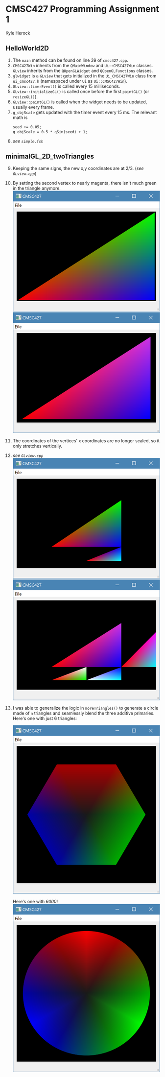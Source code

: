 # CMSC427 Programming Assignment 1
Kyle Herock

## HelloWorld2D
1. The `main` method can be found on line 39 of `cmsc427.cpp`.
2. `CMSC427Win` inherits from the `QMainWindow` and `Ui::CMSC427Win` classes.
	`GLview` inherits from the `QOpenGLWidget` and `QOpenGLFunctions` classes.
3. `glwidget` is a `GLview` that gets initialized in the `Ui_CMSC427Win` class
	from `ui_cmsc427.h` (namespaced under `Ui` as `Ui::CMSC427Win`).
4. `GLview::timerEvent()` is called every 15 milliseconds.
5. `GLview::initializeGL()` is called once before the first `paintGL()`
	(or `resizeGL()`).
6. `GLview::paintGL()` is called when the widget needs to be updated, usually
	every frame.
7. `g_objScale` gets updated with the timer event every 15 ms. The relevant
	math is
	```
	seed += 0.05;
	g_objScale = 0.5 * qSin(seed) + 1;
	```
8. _see `simple.fsh`_

## minimalGL\_2D\_twoTriangles
9. Keeping the same signs, the new x,y coordinates are at 2/3.
	(_see `GLview.cpp`_)
10. By setting the second vertex to nearly magenta, there isn't much green in
	the triangle anymore.  
	![Before setting the value](./10_before.png)
	![After setting the value](./10_after.png)
11. The coordinates of the vertices' x coordinates are no longer scaled, so it
	only stretches vertically.
12. _see `GLview.cpp`_  
	![2 triangles](./12_before.png)
	![4 triangles](./12_after.png)
13. I was able to generalize the logic in `moreTriangles()` to generate a
	circle made of `n` triangles and seamlessly blend the three additive
	primaries. Here's one with just 6 triangles:

	![6 triangles](./13_sixtriangles.png)

	Here's one with *6000*!  
	![6000 triangles](./13_sixthousandtriangles.png)
